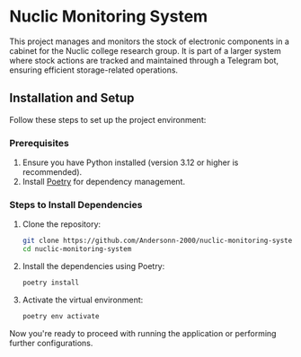 # Nuclic Monitoring System

This project manages and monitors the stock of electronic components in a cabinet for the Nuclic college research group. It is part of a larger system where stock actions are tracked and maintained through a Telegram bot, ensuring efficient storage-related operations.

## Installation and Setup

Follow these steps to set up the project environment:

### Prerequisites

1. Ensure you have Python installed (version 3.12 or higher is recommended).
2. Install [Poetry](https://python-poetry.org/) for dependency management. 

### Steps to Install Dependencies

1. Clone the repository:
    ```bash
    git clone https://github.com/Andersonn-2000/nuclic-monitoring-system.git
    cd nuclic-monitoring-system
    ```

2. Install the dependencies using Poetry:
    ```bash
    poetry install
    ```

3. Activate the virtual environment:
    ```bash
    poetry env activate
    ```

Now you're ready to proceed with running the application or performing further configurations.